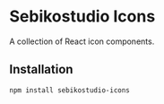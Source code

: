 # Sebikostudio Icons

A collection of React icon components.

## Installation

```bash
npm install sebikostudio-icons
